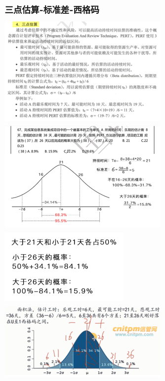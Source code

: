 # 三点估算-标准差-西格码


![](../image/project-management/1812af42-ce81-4ce0-9c1e-fb0ca8e7aa9f.png)

![](../image/project-management/4ed41b00-2b79-4f9a-9640-77c8c2819cbe.jpg)

![](../image/project-management/145e93ca-4bab-41f1-a8f5-b3f6c34a7000.jpg)

![](../image/project-management/e7c4d524-6a81-4eeb-8af5-0ce9bc273b60.png)